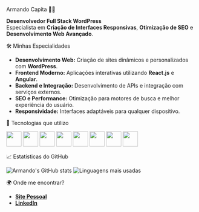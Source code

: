  Armando Capita 👨‍💻

**Desenvolvedor Full Stack WordPress**  
Especialista em **Criação de Interfaces Responsivas**, **Otimização de SEO** e **Desenvolvimento Web Avançado**.


 🛠️ Minhas Especialidades

- **Desenvolvimento Web:** Criação de sites dinâmicos e personalizados com **WordPress**.
- **Frontend Moderno:** Aplicações interativas utilizando **React.js** e **Angular**.
- **Backend e Integração:** Desenvolvimento de APIs e integração com serviços externos.
- **SEO e Performance:** Otimização para motores de busca e melhor experiência do usuário.
- **Responsividade:** Interfaces adaptáveis para qualquer dispositivo.


🌟 Tecnologias que utilizo

<div>
 <img src="https://cdn.jsdelivr.net/gh/devicons/devicon/icons/javascript/javascript-original.svg" width="40px"/>
<img src="https://cdn.jsdelivr.net/gh/devicons/devicon/icons/typescript/typescript-original.svg" width="40px"/>
<img src="https://cdn.jsdelivr.net/gh/devicons/devicon/icons/html5/html5-original.svg" width="40px"/>
<img src="https://cdn.jsdelivr.net/gh/devicons/devicon/icons/css3/css3-original.svg" width="40px"/>
<img src="https://cdn.jsdelivr.net/gh/devicons/devicon/icons/react/react-original.svg" width="40px"/>
<img src="https://cdn.jsdelivr.net/gh/devicons/devicon/icons/nodejs/nodejs-original.svg" width="40px"/>
<img src="https://cdn.jsdelivr.net/gh/devicons/devicon/icons/sqlite/sqlite-original.svg" width="40px"/>
<img src="https://cdn.jsdelivr.net/gh/devicons/devicon/icons/wordpress/wordpress-original.svg" width="40px"/>
</div>


 📈 Estatísticas do GitHub

![Armando's GitHub stats](https://github-readme-stats.vercel.app/api?username=Armandomateus41&show_icons=true&theme=dark)
![Linguagens mais usadas](https://github-readme-stats.vercel.app/api/top-langs/?username=Armandomateus41&layout=compact&theme=dark)


🌍 Onde me encontrar?

- [**Site Pessoal**](https://armandomateus.com)  
- [**LinkedIn**](https://www.linkedin.com/in/armando-capita)  
